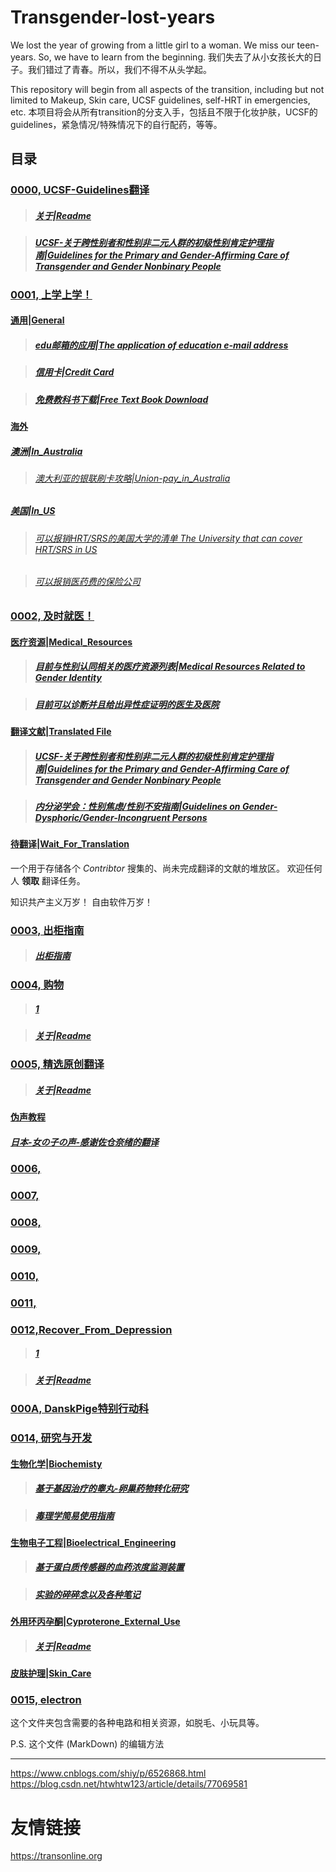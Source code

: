 # Transgender-lost-years

We lost the year of growing from a little girl to a woman. We miss our teen-years. So, we have to learn from the beginning.
我们失去了从小女孩长大的日子。我们错过了青春。所以，我们不得不从头学起。

This repository will begin from all aspects of the transition, including but not limited to Makeup, Skin care, UCSF guidelines, self-HRT in emergencies, etc.
本项目将会从所有transition的分支入手，包括且不限于化妆护肤，UCSF的guidelines，紧急情况/特殊情况下的自行配药，等等。

## 目录

### [0000, UCSF-Guidelines翻译](0000_UCSF-Guidelines) 
> ##### [关于|Readme](0000_UCSF-Guidelines/README.md)

> ##### [UCSF-关于跨性别者和性别非二元人群的初级性别肯定护理指南|Guidelines for the Primary and Gender-Affirming Care of Transgender and Gender Nonbinary People](0000_UCSF-Guidelines/UCSF-Transgender-PGACG-6-17-16-译文.pdf)

### [0001, 上学上学！](0001_Education)

#### [通用|General](0001_Education/General)

> ##### [edu邮箱的应用|The application of education e-mail address](0001_Education/General/edu邮箱及学生相关福利.md) 

> ##### [信用卡|Credit Card](0001_Education/General/credit-card.md)

> ##### [免费教科书下载|Free Text Book Download](0001_Education/General/Free_Text_Book_Download)

#### [海外](0001_Education/Oversea)

##### [澳洲|In_Australia](0001_Education/Oversea/In_Australia)

> ###### [澳大利亚的银联刷卡攻略|Union-pay_in_Australia](0001_Education/Oversea/In_Australia/澳大利亚的银联支付攻略.md) 

##### [美国|In_US](0001_Education/Oversea/In_US)

> ###### [可以报销HRT/SRS的美国大学的清单 The University that can cover HRT/SRS in US](0001/Oversea/StudyInUS/可以报销HRT&SRS的美国大学的清单.md)

> ###### [可以报销医药费的保险公司](0001/Oversea/free-text-book-download.md)

### [0002, 及时就医！](0002_Medical)

#### [医疗资源|Medical_Resources](0002_Medical/Medical_Resources)

> ##### [目前与性别认同相关的医疗资源列表|Medical Resources Related to Gender Identity](0002_Medical/Medical_Resources/目前与性别认同相关的医疗资源列表.md)

> ##### [目前可以诊断并且给出异性症证明的医生及医院](0002_Medical/Medical_Resources/目前与易性症有关的医生及医院.md) 

#### [翻译文献|Translated File](0002_Medical/Translated_File)

> ##### [UCSF-关于跨性别者和性别非二元人群的初级性别肯定护理指南|Guidelines for the Primary and Gender-Affirming Care of Transgender and Gender Nonbinary People](0002_Medical/Translated_File/UCSF-Transgender-PGACG-6-17-16-译文.pdf)

> ##### [内分泌学会：性别焦虑/性别不安指南|Guidelines on Gender-Dysphoric/Gender-Incongruent Persons](0002_Medical/Translated_File/内分泌学会指南.pdf)

#### [待翻译|Wait_For_Translation](0002_Medical/Wait_For_Translation)

一个用于存储各个 *Contribtor* 搜集的、尚未完成翻译的文献的堆放区。
欢迎任何人 **领取** 翻译任务。

知识共产主义万岁！
自由软件万岁！




### [0003, 出柜指南](0003_GetOutCloset) 

> ##### [出柜指南](0003_GetOutCloset/出柜指南.md)

### [0004, 购物](0004_Shopping) 

> ##### [1](0004_Shopping/1.md)

> ##### [关于|Readme](0004_Shopping/README.md)

### [0005, 精选原创翻译](0005_BookTranslating)

> ##### [关于|Readme](0005_BookTranslating/README.md)

#### [伪声教程](0005_BookTranslating/weisheng)
##### [日本-女の子の声-感谢佐仓奈绪的翻译](0005_BookTranslating/weishengnv-zi-sheng)

### [0006,]()

### [0007,]() 

### [0008,]()

### [0009,]()

### [0010,]()

### [0011,]()

### [0012,Recover_From_Depression](0012_Recover_From_Depression)

> ##### [1](0012_Recover_From_Depression/1.md)

> ##### [关于|Readme](0012_Recover_From_Depression/README.md)

### [000A, DanskPige特别行动科](000A_DanskPigeSpecialGrope) 

### [0014, 研究与开发](0014_ResearchDevelopment) 

#### [生物化学|Biochemisty](0014_ResearchDevelopment/Biochemistry)

> ##### [基于基因治疗的睾丸-卵巢药物转化研究](0014_ResearchDevelopment/Biochemistry/基于基因治疗的睾丸-卵巢药物转化研究.md)

> ##### [毒理学简易使用指南](0014_ResearchDevelopment/Biochemistry/毒理学简易使用指南.md)

#### [生物电子工程|Bioelectrical_Engineering](0014_ResearchDevelopment/Bioelectrical_Engineering)

> ##### [基于蛋白质传感器的血药浓度监测装置](0014_ResearchDevelopment/Bioelectrical_Engineering/基于蛋白质传感器的血药浓度监测装置.md)

> ##### [实验的碎碎念以及各种笔记](0014_ResearchDevelopment/Bioelectrical_Engineering/实验的碎碎念以及各种笔记.md)

#### [外用环丙孕酮|Cyproterone_External_Use](0014_ResearchDevelopment/Cyproterone_External_Use)

> ##### [关于|Readme](0014_ResearchDevelopment/Cyproterone_External_Use/README.md)

#### [皮肤护理|Skin_Care](0014_ResearchDevelopment/Skin_Care)

### [0015, electron](0015electron)
这个文件夹包含需要的各种电路和相关资源，如脱毛、小玩具等。


P.S.
这个文件 (MarkDown) 的编辑方法

--------------------
https://www.cnblogs.com/shiy/p/6526868.html <br>
https://blog.csdn.net/htwhtw123/article/details/77069581 <br>

# 友情链接
https://transonline.org
